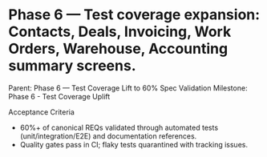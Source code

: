 # Phase 6 — Test coverage expansion: Contacts, Deals, Invoicing, Work Orders, Warehouse, Accounting summary screens.

Parent: Phase 6 — Test Coverage Lift to 60% Spec Validation
Milestone: Phase 6 - Test Coverage Uplift

Acceptance Criteria
- 60%+ of canonical REQs validated through automated tests (unit/integration/E2E) and documentation references.
- Quality gates pass in CI; flaky tests quarantined with tracking issues.

